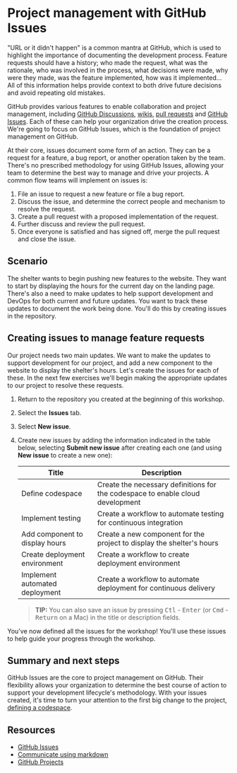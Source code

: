 # Project management with GitHub Issues

"URL or it didn't happen" is a common mantra at GitHub, which is used to highlight the importance of documenting the development process. Feature requests should have a history; who made the request, what was the rationale, who was involved in the process, what decisions were made, why were they made, was the feature implemented, how was it implemented... All of this information helps provide context to both drive future decisions and avoid repeating old mistakes.

GitHub provides various features to enable collaboration and project management, including [GitHub Discussions](https://github.com/features/discussions), [wikis](https://docs.github.com/en/communities/documenting-your-project-with-wikis/about-wikis), [pull requests](https://docs.github.com/en/pull-requests/collaborating-with-pull-requests/proposing-changes-to-your-work-with-pull-requests/about-pull-requests) and [GitHub Issues](https://github.com/features/issues). Each of these can help your organization drive the creation process. We're going to focus on GitHub Issues, which is the foundation of project management on GitHub.

At their core, issues document some form of an action. They can be a request for a feature, a bug report, or another operation taken by the team. There's no prescribed methodology for using GitHub Issues, allowing your team to determine the best way to manage and drive your projects. A common flow teams will implement on issues is:

1. File an issue to request a new feature or file a bug report.
1. Discuss the issue, and determine the correct people and mechanism to resolve the request.
1. Create a pull request with a proposed implementation of the request.
1. Further discuss and review the pull request.
1. Once everyone is satisfied and has signed off, merge the pull request and close the issue.

## Scenario

The shelter wants to begin pushing new features to the website. They want to start by displaying the hours for the current day on the landing page. There's also a need to make updates to help support development and DevOps for both current and future updates. You want to track these updates to document the work being done. You'll do this by creating issues in the repository.

## Creating issues to manage feature requests

Our project needs two main updates. We want to make the updates to support development for our project, and add a new component to the website to display the shelter's hours. Let's create the issues for each of these. In the next few exercises we'll begin making the appropriate updates to our project to resolve these requests.

1. Return to the repository you created at the beginning of this workshop.
1. Select the **Issues** tab.
1. Select **New issue**.
1. Create new issues by adding the information indicated in the table below, selecting **Submit new issue** after creating each one (and using **New issue** to create a new one):

    | Title                          | Description                                                                    |
    | ------------------------------ | ------------------------------------------------------------------------------ |
    | Define codespace               | Create the necessary definitions for the codespace to enable cloud development |
    | Implement testing              | Create a workflow to automate testing for continuous integration               |
    | Add component to display hours | Create a new component for the project to display the shelter's hours          |
    | Create deployment environment  | Create a workflow to create deployment environment                             |
    | Implement automated deployment | Create a workflow to automate deployment for continuous delivery               |

    > **TIP:** You can also save an issue by pressing <kbd>Ctl</kbd> - <kbd>Enter</kbd> (or <kbd>Cmd</kbd> - <kbd>Return</kbd> on a Mac) in the title or description fields.

You've now defined all the issues for the workshop! You'll use these issues to help guide your progress through the workshop.

## Summary and next steps

GitHub Issues are the core to project management on GitHub. Their flexibility allows your organization to determine the best course of action to support your development lifecycle's methodology. With your issues created, it's time to turn your attention to the first big change to the project, [defining a codespace](3-codespaces.md).

## Resources

- [GitHub Issues](https://docs.github.com/en/issues/tracking-your-work-with-issues/about-issues)
- [Communicate using markdown](https://github.com/skills/communicate-using-markdown)
- [GitHub Projects](https://docs.github.com/en/issues/planning-and-tracking-with-projects/learning-about-projects/quickstart-for-projects)
